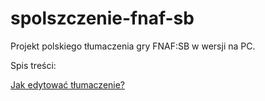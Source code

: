 # spolszczenie-fnaf-sb

Projekt polskiego tłumaczenia gry FNAF:SB w wersji na PC.

Spis treści:

[Jak edytować tłumaczenie?](https://github.com/Shieldowskyy/spolszczenie-fnaf-sb/blob/main/source/JAK-EDYTOWA%C4%86.md)

